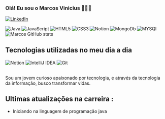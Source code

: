 
### Olá! Eu sou o Marcos Vinicius 🙋🏾‍♂️

<a href="https://www.linkedin.com/in/marcos-vinicius-742192245/">
    <img src="https://img.shields.io/badge/linkedin-%230077B5.svg?style=for-the-badge&logo=linkedin&logoColor=white" alt="LinkedIn"/>
</a>

![Java](https://img.shields.io/badge/java-%23ED8B00.svg?style=for-the-badge&logo=openjdk&logoColor=white)
![JavaScript](https://img.shields.io/badge/javascript-%23323330.svg?style=for-the-badge&logo=javascript&logoColor=%23F7DF1E)
![HTML5](https://img.shields.io/badge/html5-%23E34F26.svg?style=for-the-badge&logo=html5&logoColor=white)
![CSS3](https://img.shields.io/badge/css3-%231572B6.svg?style=for-the-badge&logo=css3&logoColor=white)
![Notion](https://img.shields.io/badge/Notion-%23000000.svg?style=for-the-badge&logo=notion&logoColor=white)
![MongoDb](https://img.shields.io/badge/MongoDB-4EA94B?style=for-the-badge&logo=mongodb&logoColor=white)
![MYSQl](https://img.shields.io/badge/MySQL-00000F?style=for-the-badge&logo=mysql&logoColor=white)
![Marcos GitHub stats](https://github-readme-stats.vercel.app/api?username=marcosviniciussdeveloper&show_icons=true&theme=highcontrast)

## Tecnologias utilizadas no meu dia a dia 

<div>
    <img style="display: inline-block;" align="center" alt="Notion" src="https://img.shields.io/badge/Notion-%23000000.svg?style=for-the-badge&logo=notion&logoColor=white" />
    <img style="display: inline-block;" align="center" alt="IntelliJ IDEA" src="https://img.shields.io/badge/IntelliJIDEA-000000.svg?style=for-the-badge&logo=intellij-idea&logoColor=white" />
    <img style="display: inline-block;" align="center" alt="Git" src="https://img.shields.io/badge/mysql-4479A1.svg?style=for-the-badge&logo=mysql&logoColor=white" />
</div><br/>

Sou um jovem curioso apaixonado por tecnologia, e através da tecnologia da informação, busco transformar vidas.

## Ultimas atualizações na carreira :

- Iniciando na linguagem de programação java 

